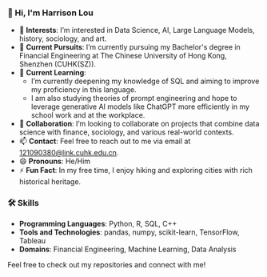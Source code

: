 ### 👋 Hi, I'm Harrison Lou

- 👀 **Interests**: I’m interested in Data Science, AI, Large Language Models, history, sociology, and art.
- 🌱 **Current Pursuits**: I’m currently pursuing my Bachelor's degree in Financial Engineering at The Chinese University of Hong Kong, Shenzhen (CUHK(SZ)).
- 📑 **Current Learning**: 
  - I’m currently deepening my knowledge of SQL and aiming to improve my proficiency in this language.
  - I am also studying theories of prompt engineering and hope to leverage generative AI models like ChatGPT more efficiently in my school work and at the workplace.
- 💞️ **Collaboration**: I’m looking to collaborate on projects that combine data science with finance, sociology, and various real-world contexts.
- 📫 **Contact**: Feel free to reach out to me via email at [121090380@link.cuhk.edu.cn](mailto:121090380@link.cuhk.edu.cn).
- 😄 **Pronouns**: He/Him
- ⚡ **Fun Fact**: In my free time, I enjoy hiking and exploring cities with rich historical heritage.
<!---
nanlou888/nanlou888 is a ✨ special ✨ repository because its `README.md` (this file) appears on your GitHub profile.
You can click the Preview link to take a look at your changes.
--->

### 🛠 Skills
- **Programming Languages**: Python, R, SQL, C++
- **Tools and Technologies**: pandas, numpy, scikit-learn, TensorFlow, Tableau
- **Domains**: Financial Engineering, Machine Learning, Data Analysis
<!---
### 🌟 Projects
- **Project 1**: [Credit VaR Calculation](link-to-project)
  - Description: Calculated the 1-year 99% credit VaR of a portfolio of bonds using the CreditMetrics model and 10,000 simulations.
- **Project 2**: [Stock Return Prediction](link-to-project)
  - Description: Developed machine learning models to predict stock returns using historical data.
--->
Feel free to check out my repositories and connect with me!
